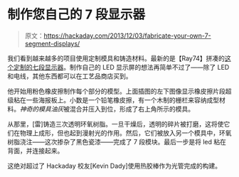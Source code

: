 # 制作您自己的 7 段显示器

> 原文：<https://hackaday.com/2013/12/03/fabricate-your-own-7-segment-displays/>

我们看到越来越多的项目使用定制模具和铸造材料。最新的是【Ray74】拼凑的[这个定制的七段显示器](http://www.instructables.com/id/Color-changing-display/)。制作自己的 LED 显示屏的想法再简单不过了——除了 LED 和电线，其他东西都可以在工艺品商店买到。

他开始用粉色橡皮擦制作每个部分的模型。上面插图的左下图像显示橡皮擦片段超级粘在一些海报板上。小数是一个铅笔橡皮擦，有一个木制的栅栏来容纳成型材料。*神奇的模具油灰*被混合并压入到位，形成了右上角所示的模具。

从那里，[雷]铸造三次透明环氧树脂。一旦干燥后，透明的碎片被打磨，这将使它们在物理上成形，但也起到漫射光的作用。然后，它们被放入另一个模具中，环氧树脂浇注——这次掺杂了黑色瓷漆——完成了 7 段模块。最后一步是将 led 粘在背面，并连接起来。

这绝对超过了 Hackaday 校友[Kevin Dady]使用热胶棒作为光管完成的构建。